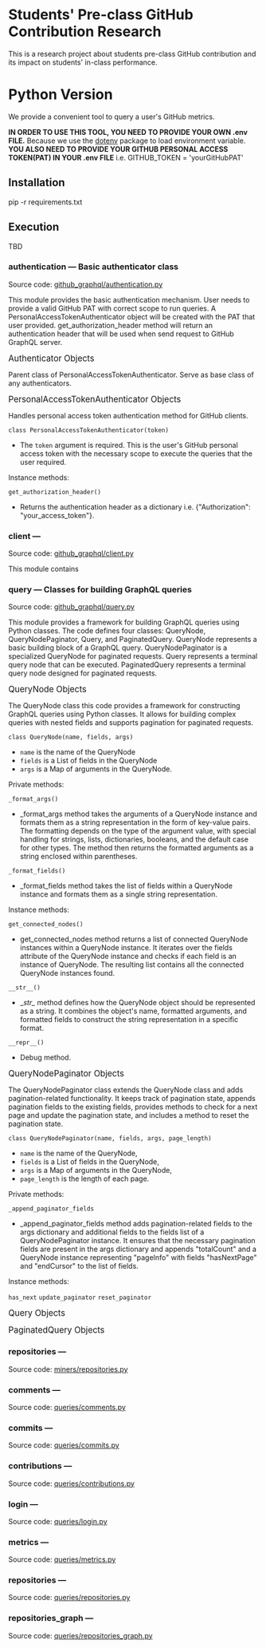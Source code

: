 # Students' Pre-class GitHub Contribution Research
This is a research project about students pre-class GitHub contribution and its impact on students' in-class performance.

# Python Version
We provide a convenient tool to query a user's GitHub metrics.

**IN ORDER TO USE THIS TOOL, YOU NEED TO PROVIDE YOUR OWN .env FILE.**
Because we use the [dotenv](https://pypi.org/project/python-dotenv/) package to load environment variable.
**YOU ALSO NEED TO PROVIDE YOUR GITHUB PERSONAL ACCESS TOKEN(PAT) IN YOUR .env FILE**
i.e. GITHUB_TOKEN  = 'yourGitHubPAT'

## Installation
pip -r requirements.txt
## Execution
TBD

### authentication  — Basic authenticator class
Source code: [github_graphql/authentication.py](https://github.com/JialinC/GitHub_GraphQL/blob/main/python_github_query/github_graphql/authentication.py)

This module provides the basic authentication mechanism. User needs to provide a valid GitHub PAT with correct scope to run queries. 
A PersonalAccessTokenAuthenticator object will be created with the PAT that user provided. get_authorization_header method will return an
 authentication header that will be used when send request to GitHub GraphQL server.

<span style="font-size: larger;">Authenticator Objects</span>

Parent class of PersonalAccessTokenAuthenticator. Serve as base class of any authenticators.

<span style="font-size: larger;">PersonalAccessTokenAuthenticator Objects</span>

Handles personal access token authentication method for GitHub clients.

`class PersonalAccessTokenAuthenticator(token)`
* The `token` argument is required. This is the user's GitHub personal access token with the necessary scope to execute the queries that the user required.

Instance methods:

`get_authorization_header()`
* Returns the authentication header as a dictionary i.e. {"Authorization": "your_access_token"}.

### client  — 
Source code: [github_graphql/client.py](https://github.com/JialinC/GitHub_GraphQL/blob/main/python_github_query/github_graphql/client.py)

This module contains

### query  — Classes for building GraphQL queries
Source code: [github_graphql/query.py](https://github.com/JialinC/GitHub_GraphQL/blob/main/python_github_query/github_graphql/query.py)

This module provides a framework for building GraphQL queries using Python classes. The code defines four classes: QueryNode, QueryNodePaginator, Query, and PaginatedQuery.
QueryNode represents a basic building block of a GraphQL query. 
QueryNodePaginator is a specialized QueryNode for paginated requests. 
Query represents a terminal query node that can be executed. 
PaginatedQuery represents a terminal query node designed for paginated requests.

<span style="font-size: larger;">QueryNode Objects</span>

The QueryNode class  this code provides a framework for constructing GraphQL queries using Python classes. 
It allows for building complex queries with nested fields and supports pagination for paginated requests.

`class QueryNode(name, fields, args)`
* `name` is the name of the QueryNode
* `fields` is a List of fields in the QueryNode
* `args` is a Map of arguments in the QueryNode.

Private methods:

`_format_args()`
* _format_args method takes the arguments of a QueryNode instance and formats them as a string representation in the form of key-value pairs. The formatting depends on the type of the argument value, with special handling for strings, lists, dictionaries, booleans, and the default case for other types. The method then returns the formatted arguments as a string enclosed within parentheses.

`_format_fields()`
* _format_fields method takes the list of fields within a QueryNode instance and formats them as a single string representation.

Instance methods:

`get_connected_nodes()`
* get_connected_nodes method returns a list of connected QueryNode instances within a QueryNode instance. It iterates over the fields attribute of the QueryNode instance and checks if each field is an instance of QueryNode. The resulting list contains all the connected QueryNode instances found.

`__str__()`
* \__str\__ method defines how the QueryNode object should be represented as a string. It combines the object's name, formatted arguments, and formatted fields to construct the string representation in a specific format.

`__repr__()`
* Debug method.

<span style="font-size: larger;">QueryNodePaginator Objects</span>

The QueryNodePaginator class extends the QueryNode class and adds pagination-related functionality. 
It keeps track of pagination state, appends pagination fields to the existing fields, 
provides methods to check for a next page and update the pagination state, 
and includes a method to reset the pagination state.


`class QueryNodePaginator(name, fields, args, page_length)`
* `name` is the name of the QueryNode, 
* `fields` is a List of fields in the QueryNode, 
* `args` is a Map of arguments in the QueryNode, 
* `page_length` is the length of each page.

Private methods:

`_append_paginator_fields`
* _append_paginator_fields method adds pagination-related fields to the args dictionary and additional fields to the fields list of a QueryNodePaginator instance. 
It ensures that the necessary pagination fields are present in the args dictionary 
and appends "totalCount" and a QueryNode instance representing "pageInfo" with fields "hasNextPage" and "endCursor" to the list of fields.

Instance methods:

`has_next`
`update_paginator`
`reset_paginator`

<span style="font-size: larger;">Query Objects</span>

<span style="font-size: larger;">PaginatedQuery Objects</span>

### repositories  — 
Source code: [miners/repositories.py](https://github.com/JialinC/GitHub_GraphQL/blob/main/python_github_query/miners/repositories.py)

### comments  — 
Source code: [queries/comments.py](https://github.com/JialinC/GitHub_GraphQL/blob/main/python_github_query/queries/comments.py)

### commits  — 
Source code: [queries/commits.py](https://github.com/JialinC/GitHub_GraphQL/blob/main/python_github_query/queries/commits.py)

### contributions  — 
Source code: [queries/contributions.py](https://github.com/JialinC/GitHub_GraphQL/blob/main/python_github_query/queries/contributions.py)

### login  — 
Source code: [queries/login.py](https://github.com/JialinC/GitHub_GraphQL/blob/main/python_github_query/queries/login.py)

### metrics  — 
Source code: [queries/metrics.py](https://github.com/JialinC/GitHub_GraphQL/blob/main/python_github_query/queries/metrics.py)

### repositories  — 
Source code: [queries/repositories.py](https://github.com/JialinC/GitHub_GraphQL/blob/main/python_github_query/queries/repositories.py)

### repositories_graph —
Source code: [queries/repositories_graph.py](https://github.com/JialinC/GitHub_GraphQL/blob/main/python_github_query/queries/repository_graph.py)